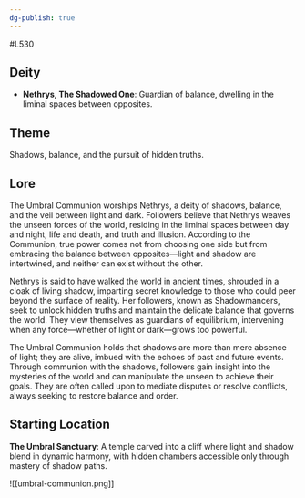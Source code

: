 ```yaml
---
dg-publish: true
---
```

#L530 
## Deity

- **Nethrys, The Shadowed One**: Guardian of balance, dwelling in the liminal spaces between opposites.

## Theme

Shadows, balance, and the pursuit of hidden truths.

## Lore

The Umbral Communion worships Nethrys, a deity of shadows, balance, and the veil between light and dark. Followers believe that Nethrys weaves the unseen forces of the world, residing in the liminal spaces between day and night, life and death, and truth and illusion. According to the Communion, true power comes not from choosing one side but from embracing the balance between opposites—light and shadow are intertwined, and neither can exist without the other.

Nethrys is said to have walked the world in ancient times, shrouded in a cloak of living shadow, imparting secret knowledge to those who could peer beyond the surface of reality. Her followers, known as Shadowmancers, seek to unlock hidden truths and maintain the delicate balance that governs the world. They view themselves as guardians of equilibrium, intervening when any force—whether of light or dark—grows too powerful.

The Umbral Communion holds that shadows are more than mere absence of light; they are alive, imbued with the echoes of past and future events. Through communion with the shadows, followers gain insight into the mysteries of the world and can manipulate the unseen to achieve their goals. They are often called upon to mediate disputes or resolve conflicts, always seeking to restore balance and order.

## Starting Location

**The Umbral Sanctuary**: A temple carved into a cliff where light and shadow blend in dynamic harmony, with hidden chambers accessible only through mastery of shadow paths.

![[umbral-communion.png]]